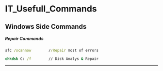 # IT_Usefull_Commands
## Windows Side Commands
##### Repair Commands
```cmd
sfc /scannow		//Repair most of errors
```
```cmd
chkdsk C: /f		// Disk Analys & Repair
```
---
